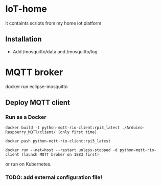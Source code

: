 # IoT-home
it containts scripts from my home iot platform

## Installation 

* Add /mosquitto/data and /mosquitto/log

# MQTT broker

docker run eclipse-mosquitto

## Deploy MQTT client 
### Run as a Docker

```console
docker build -t python-mqtt-rio-client:rpi3_latest ./Arduino-Raspberry_MQTT/client/ (only first time)

docker push python-mqtt-rio-client:rpi3_latest

docker run --net=host --restart unless-stopped -d python-mqtt-rio-client (launch MQTT broker on 1883 first)
```
or run on Kubernetes.

### TODO: add external configuration file!


